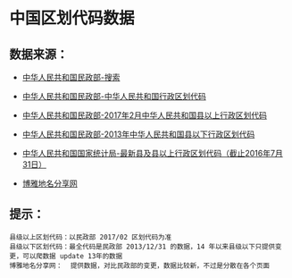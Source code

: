 # 中国区划代码数据

## 数据来源：

* [中华人民共和国民政部-搜索](http://s.mca.gov.cn/Search.jsp)

* [中华人民共和国民政部-中华人民共和国行政区划代码](http://www.mca.gov.cn/article/sj/tjbz/a/)

* [中华人民共和国民政部-2017年2月中华人民共和国县以上行政区划代码](http://www.mca.gov.cn/article/sj/tjbz/a/2017/0327/2017%E5%B9%B42%E6%9C%88%E4%B8%AD%E5%8D%8E%E4%BA%BA%E6%B0%91%E5%85%B1%E5%92%8C%E5%9B%BD%E5%8E%BF%E4%BB%A5%E4%B8%8A%E8%A1%8C%E6%94%BF%E5%8C%BA%E5%88%92%E4%BB%A3%E7%A0%81.html)

* [中华人民共和国民政部-2013年中华人民共和国县以下行政区划代码](http://files2.mca.gov.cn/cws/201404/20140404125738290.htm)

* [中华人民共和国国家统计局-最新县及县以上行政区划代码（截止2016年7月31日）](http://www.stats.gov.cn/tjsj/tjbz/xzqhdm/201703/t20170310_1471429.html)

* [博雅地名分享网](http://www.tcmap.com.cn/)

## 提示：

    县级以上区划代码：以民政部 2017/02 区划代码为准
    县级以下区划代码：最全代码是民政部 2013/12/31 的数据，14 年以来县级以下只提供变更，可以爬数据 update 13年的数据
    博雅地名分享网：  提供数据，对比民政部的变更，数据比较新，不过是分散在各个页面
